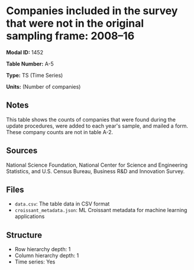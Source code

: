 # Companies included in the survey that were not in the original sampling frame: 2008&#8211;16

**Modal ID:** 1452

**Table Number:** A-5

**Type:** TS (Time Series)

**Units:** (Number of companies)

## Notes

This table shows the counts of companies that were found during the update procedures, were added to each year's sample, and mailed a form. These company counts are not in table A-2.

## Sources

National Science Foundation, National Center for Science and Engineering Statistics, and U.S. Census Bureau, Business R&D and Innovation Survey.

## Files

- `data.csv`: The table data in CSV format
- `croissant_metadata.json`: ML Croissant metadata for machine learning applications

## Structure

- Row hierarchy depth: 1
- Column hierarchy depth: 1
- Time series: Yes
